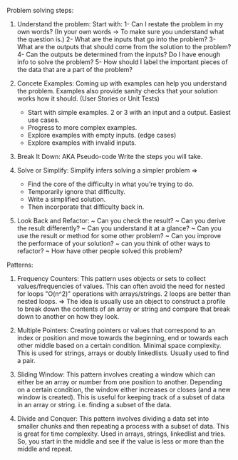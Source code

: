 Problem solving steps:

1. Understand the problem:
    Start with:
    1- Can I restate the problem in my own words? (In your own words -> To make sure you understand what the question is.)
    2- What are the inputs that go into the problem? 
    3- What are the outputs that should come from the solution to the problem?
    4- Can the outputs be determined from the inputs? Do I have enough info to solve the problem? 
    5- How should I label the important pieces of the data that are a part of the problem?

2. Concete Examples:
    Coming up with examples can help you understand the problem. Examples also provide sanity checks that your solution works how it should. (User Stories or Unit Tests)
    * Start with simple examples. 2 or 3 with an input and a output. Easiest use cases. 
    * Progress to more complex examples.
    * Explore examples with empty inputs. (edge cases)
    * Explore examples with invalid inputs. 

3. Break It Down:
    AKA Pseudo-code
    Write the steps you will take.

4. Solve or Simplify:
    Simplify infers solving a simpler problem =>
    - Find the core of the difficulty in what you're trying to do.
    - Temporarily ignore that difficulty.
    - Write a simplified solution.
    - Then incorporate that difficulty back in.

5. Look Back and Refactor:
    ~ Can you check the result?
    ~ Can you derive the result differently?
    ~ Can you understand it at a glance?
    ~ Can you use the result or method for some other problem?
    ~ Can you improve the performace of your solution?
    ~ can you think of other ways to refactor?
    ~ How have other people solved this problem?


Patterns:
1. Frequency Counters:
    This pattern uses objects or sets to collect values/frequencies of values. This can often avoid the need for nested for loops "O(n^2)" operations with arrays/strings. 2 loops are better than nested loops. 
    => The idea is usually use an object to construct a profile to break down the contents of an array or string and compare that break down to another on how they look. 

2. Multiple Pointers:
    Creating pointers or values that correspond to an index or position and move towards the beginning, end or  towards each other middle based on a certain condition. Minimal space complexity. 
    This is used for strings, arrays or doubly linkedlists.
    Usually used to find a pair. 

3. Sliding Window:
    This pattern involves creating a window which can either be an array or number from one position to another. Depending on a certain condition, the window either increases or closes (and a new window is created). This is useful for keeping track of a subset of data in an array or string.
    i.e. finding a subset of the data.

4. Divide and Conquer:
    This pattern involves dividing a data set into smaller chunks and then repeating a process with a subset of data. This is great for time complexity. Used in arrays, strings, linkedlist and tries.
    So, you start in the middle and see if the value is less or more than the middle and repeat.



